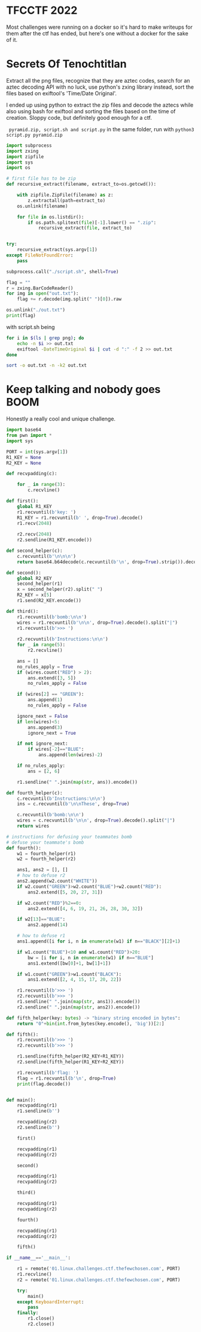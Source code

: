 # TFCCTF 2022

Most challenges were running on a docker so it's hard to make writeups for them after the ctf has ended, but here's one without a docker for the sake of it.

# Secrets Of Tenochtitlan

Extract all the png files, recognize that they are aztec codes, search for an aztec decoding API with no luck, use python's zxing library instead, sort the files based on exiftool's 'Time/Date Original'.

I ended up using python to extract the zip files and decode the aztecs while also using bash for exiftool and sorting the files based on the time of creation. Sloppy code, but definitely good enough for a ctf.

``` pyramid.zip, script.sh and script.py``` in the same folder, run with ```python3 script.py pyramid.zip```

```python
import subprocess
import zxing
import zipfile
import sys
import os

# first file has to be zip
def recursive_extract(filename, extract_to=os.getcwd()):

	with zipfile.ZipFile(filename) as z:
		z.extractall(path=extract_to)
	os.unlink(filename)

	for file in os.listdir():
		if os.path.splitext(file)[-1].lower() == ".zip":
			recursive_extract(file, extract_to)


try:
	recursive_extract(sys.argv[1])
except FileNotFoundError:
	pass

subprocess.call("./script.sh", shell=True)

flag = ""
r = zxing.BarCodeReader()
for img in open("out.txt"):
	flag += r.decode(img.split(" ")[0]).raw

os.unlink("./out.txt")
print(flag)
```

with script.sh being
```bash
for i in $(ls | grep png); do
    echo -n $i >> out.txt
    exiftool -DateTimeOriginal $i | cut -d ":" -f 2 >> out.txt
done

sort -o out.txt -n -k2 out.txt
```

# Keep talking and nobody goes BOOM

Honestly a really cool and unique challenge.

```python
import base64
from pwn import *
import sys

PORT = int(sys.argv[1])
R1_KEY = None
R2_KEY = None

def recvpadding(c):

	for _ in range(3):
		c.recvline()

def first():
	global R1_KEY
	r1.recvuntil(b'key: ')
	R1_KEY = r1.recvuntil(b' ', drop=True).decode()
	r1.recv(2048)
	
	r2.recv(2048)
	r2.sendline(R1_KEY.encode())

def second_helper(c):
	c.recvuntil(b'\n\n\n')
	return base64.b64decode(c.recvuntil(b'\n', drop=True).strip()).decode()

def second():
	global R2_KEY
	second_helper(r1)
	x = second_helper(r2).split(" ")
	R2_KEY = x[5]
	r1.send(R2_KEY.encode())

def third():
	r1.recvuntil(b'bomb:\n\n')
	wires = r1.recvuntil(b'\n\n', drop=True).decode().split("|")
	r1.recvuntil(b'>>> ')
	
	r2.recvuntil(b'Instructions:\n\n')
	for _ in range(5):
		r2.recvline()

	ans = []
	no_rules_apply = True
	if (wires.count("RED") > 2):
		ans.extend([3, 5])
		no_rules_apply = False

	if (wires[2] == "GREEN"):
		ans.append(1)
		no_rules_apply = False

	ignore_next = False
	if len(wires)<5:
		ans.append(3)
		ignore_next = True

	if not ignore_next:
		if wires[-2]=="BLUE":
			ans.append(len(wires)-2)

	if no_rules_apply:
		ans = [2, 6]

	r1.sendline(" ".join(map(str, ans)).encode())

def fourth_helper(c):
	c.recvuntil(b'Instructions:\n\n')
	ins = c.recvuntil(b'\n\nThese', drop=True)

	c.recvuntil(b'bomb:\n\n')
	wires = c.recvuntil(b'\n\n', drop=True).decode().split("|")
	return wires

# instructions for defusing your teammates bomb
# defuse your teammate's bomb
def fourth():
	w1 = fourth_helper(r1)
	w2 = fourth_helper(r2)

	ans1, ans2 = [], []
	# how to defuse r2
	ans2.append(w2.count("WHITE"))
	if w2.count("GREEN")>w2.count("BLUE")+w2.count("RED"):
		ans2.extend([5, 20, 27, 31])

	if w2.count("RED")%2==0:
		ans2.extend([4, 6, 19, 21, 26, 28, 30, 32])

	if w2[13]=="BLUE":
		ans2.append(14)

	# how to defuse r1
	ans1.append([i for i, n in enumerate(w1) if n=="BLACK"][2]+1)

	if w1.count("BLUE")<10 and w1.count("RED")>20:
		bw = [i for i, n in enumerate(w1) if n=="BLUE"]
		ans1.extend([bw[0]+1, bw[1]+1])

	if w1.count("GREEN")>w1.count("BLACK"):
		ans1.extend([2, 4, 15, 17, 20, 22])

	r1.recvuntil(b'>>> ')
	r2.recvuntil(b'>>> ')
	r1.sendline(" ".join(map(str, ans1)).encode())
	r2.sendline(" ".join(map(str, ans2)).encode())

def fifth_helper(key: bytes) -> "binary string encoded in bytes":
	return "0"+bin(int.from_bytes(key.encode(), 'big'))[2:]

def fifth():
	r1.recvuntil(b'>>> ')
	r2.recvuntil(b'>>> ')

	r1.sendline(fifth_helper(R2_KEY+R1_KEY))
	r2.sendline(fifth_helper(R1_KEY+R2_KEY))

	r1.recvuntil(b'flag: ')
	flag = r1.recvuntil(b'\n', drop=True)
	print(flag.decode())


def main():
	recvpadding(r1)
	r1.sendline(b'')

	recvpadding(r2)
	r2.sendline(b'')

	first()

	recvpadding(r1)
	recvpadding(r2)

	second()

	recvpadding(r1)
	recvpadding(r2)

	third()

	recvpadding(r1)
	recvpadding(r2)

	fourth()

	recvpadding(r1)
	recvpadding(r2)

	fifth()

if __name__=='__main__':

	r1 = remote('01.linux.challenges.ctf.thefewchosen.com', PORT)
	r1.recvline()
	r2 = remote('01.linux.challenges.ctf.thefewchosen.com', PORT)

	try:
		main()
	except KeyboardInterrupt:
		pass
	finally:
		r1.close()
		r2.close()
```
